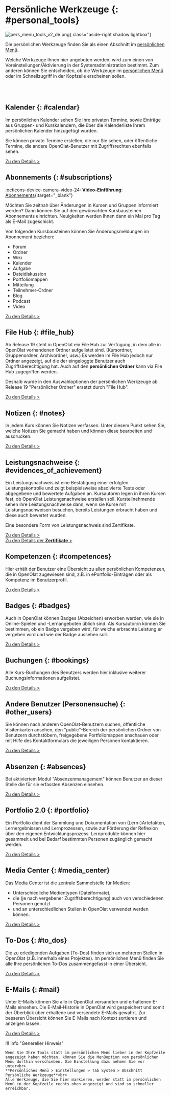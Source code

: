 # Persönliche Werkzeuge {: #personal_tools}

![pers_menu_tools_v2_de.png](assets/pers_menu_tools_v2_de.png){ class="aside-right shadow lightbox"}

Die persönlichen Werkzeuge finden Sie als einen Abschnitt im [persönlichen Menü](../personal_menu/index.de.md).

Welche Werkzeuge Ihnen hier angeboten werden, wird zum einen von Voreinstellungen/Aktivierung in der Systemadministration bestimmt. Zum anderen können Sie entscheiden, ob die Werkzeuge im [persönlichen Menü](../personal_menu/index.de.md) oder im Schnellzugriff in der Kopfzeile erscheinen sollen.

<br>
<br>

##  Kalender {: #calendar}

Im persönlichen Kalender sehen Sie Ihre privaten Termine, sowie Einträge aus Gruppen- und Kurskalendern, die über die Kalenderliste Ihrem persönlichen Kalender hinzugefügt wurden.

Sie können private Termine erstellen, die nur Sie sehen, oder öffentliche Termine, die andere OpenOlat-Benutzer mit Zugriffsrechten ebenfalls sehen.

[Zu den Details >](Calendar.de.md) 


##  Abonnements {: #subscriptions}

:octicons-device-camera-video-24: **Video-Einführung**: [Abonnements](<https://www.youtube.com/embed/h9gOqt7TR7Q>){:target="_blank”}

Möchten Sie zeitnah über Änderungen in Kursen und Gruppen informiert werden? Dann können Sie auf den gewünschten Kursbausteinen Abonnements einrichten. Neuigkeiten werden Ihnen dann ein Mal pro Tag als E-Mail zugeschickt.

Von folgenden Kursbausteinen können Sie Änderungsmeldungen im Abonnement beziehen: 

  * Forum 
  * Ordner 
  * Wiki 
  * Kalender
  * Aufgabe
  * Dateidiskussion
  * Portfoliomappen
  * Mitteilung
  * Teilnehmer-Ordner
  * Blog
  * Podcast
  * Video 

[Zu den Details >](Subscriptions.de.md)


##  File Hub {: #file_hub}

Ab Release 19 steht in OpenOlat ein File Hub zur Verfügung, in dem alle in OpenOlat vorhandenen Ordner aufgelistet sind. (Kursordner, Gruppenordner, Archivordner, usw.) Es werden im File Hub jedoch nur Ordner angezeigt, auf die der eingeloggte Benutzer auch Zugriffsberechtigung hat. Auch auf den **persönlichen Ordner** kann via File Hub zugegriffen werden.

Deshalb wurde in den Auswahloptionen der persönlichen Werkzeuge ab Release 19 "Persönlicher Ordner" ersetzt durch "File Hub".

[Zu den Details >](File_Hub.de.md)


## Notizen {: #notes}

In jedem Kurs können Sie Notizen verfassen. Unter diesem Punkt sehen Sie, welche Notizen Sie gemacht haben und können diese bearbeiten und ausdrucken.

[Zu den Details >](Notes.de.md)


##  Leistungsnachweise {: #evidences_of_achievement}

Ein Leistungsnachweis ist eine Bestätigung einer erfolgten Leistungskontrolle und zeigt beispielsweise absolvierte Tests oder abgegebene und bewertete Aufgaben an. Kursautoren legen in ihren Kursen fest, ob OpenOlat Leistungsnachweise erstellen soll. Kursteilnehmende sehen ihre Leistungsnachweise dann, wenn sie Kurse mit Leistungsnachweisen besuchen, bereits Leistungen erbracht haben und diese auch bewertet wurden. 

Eine besondere Form von Leistungsnachweis sind Zertifikate.

[Zu den Details >](Evidence_of_Achievements.de.md)<br>
[Zu den Details der **Zertifikate** >](../learningresources/Course_Settings_Assessment.de.md#certificate)


## Kompetenzen {: #competences}

Hier erhält der Benutzer eine Übersicht zu allen persönlichen Kompetenzen, die in OpenOlat zugewiesen sind, z.B. in ePortfolio-Einträgen oder als Kompetenz im Benutzerprofil.

[Zu den Details >](Competences.de.md)


## Badges {: #badges}

Auch in OpenOlat können Badges (Abzeichen) erworben werden, wie sie in Online-Spielen und -Lernangeboten üblich sind. Als Kursautor:in können Sie bestimmen, ob ein Badge vergeben wird, für welche erbrachte Leistung er vergeben wird und wie der Badge aussehen soll.

[Zu den Details >](../personal_menu/OpenBadges.de.md)


## Buchungen {: #bookings}

Alle Kurs-Buchungen des Benutzers werden hier inklusive weiterer Buchungsinformationen aufgelistet.

[Zu den Details >](Bookings.de.md)


##  Andere Benutzer (Personensuche) {: #other_users}

Sie können nach anderen OpenOlat-Benutzern suchen, öffentliche Visitenkarten ansehen, den "public"-Bereich der persönlichen Ordner von Benutzern durchstöbern, freigegebene Portfoliomappen anschauen oder mit Hilfe des Kontaktformulars die jeweiligen Personen kontaktieren.

[Zu den Details >](Other_users.de.md)


## Absenzen {: #absences}

Bei aktiviertem Modul "Absenzenmanagement" können Benutzer an dieser Stelle die für sie erfassten Absenzen einsehen.

[Zu den Details >](Absences.de.md)


##  Portfolio 2.0 {: #portfolio}

Ein Portfolio dient der Sammlung und Dokumentation von (Lern-)Artefakten, Lernergebnissen und Lernprozessen, sowie zur Förderung der Reflexion über den eigenen Entwicklungsprozess. Lernprodukte können hier gesammelt und bei Bedarf bestimmten Personen zugänglich gemacht werden.

[Zu den Details >](Portfolio.de.md)


##  Media Center {: #media_center}

Das Media Center ist die zentrale Sammelstelle für Medien:

* Unterschiedliche Medientypen (Dateiformate), 
* die (je nach vergebener Zugriffsberechtigung) auch von verschiedenen Personen genutzt
* und an unterschiedlichen Stellen in OpenOlat verwendet werden können.

[Zu den Details >](Media_Center.de.md)


##  To-Dos {: #to_dos}

Die zu erledigenden Aufgaben (To-Dos) finden sich an mehreren Stellen in OpenOlat (z.B. innerhalb eines Projektes). Im persönlichen Menü finden Sie alle Ihre persönlichen To-Dos zusammengefasst in einer Übersicht.

[Zu den Details >](To-Dos.de.md)


##  E-Mails {: #mail}

Unter E-Mails können Sie alle in OpenOlat versandten und erhaltenen E-Mails einsehen. Die E-Mail-Historie in OpenOlat wird gespeichert und somit der Überblick über erhaltene und versendete E-Mails gewahrt. Zur besseren Übersicht können Sie E-Mails nach Kontext sortieren und anzeigen lassen.

[Zu den Details >](E-Mail.de.md)


!!! info "Genereller Hinweis"

    Wenn Sie Ihre Tools statt im persönlichen Menü lieber in der Kopfzeile angezeigt haben möchten, können Sie die Menüoption vom persönlichen Menü dorthin verschieben. Die Einstellung dazu nehmen Sie vor unter<br>
    **Persönliches Menü > Einstellungen > Tab System > Abschnitt Persönliche Werkzeuge**<br>
    Alle Werkzeuge, die Sie hier markieren, werden statt im persönlichen Menü in der Kopfzeile rechts oben angezeigt und sind so schneller erreichbar.
